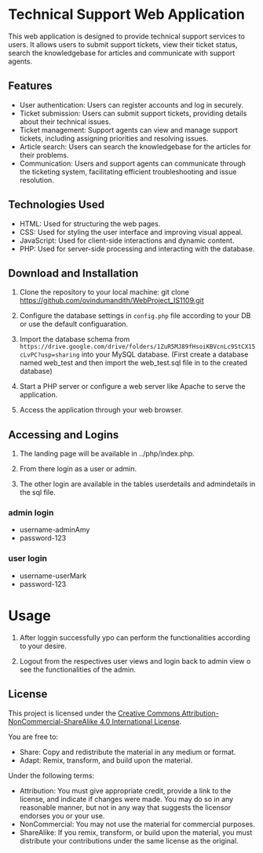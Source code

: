 # Technical Support Web Application

This web application is designed to provide technical support services to users. It allows users to submit support tickets, view their ticket status, search the knowledgebase for articles and communicate with support agents.

## Features

- User authentication: Users can register accounts and log in securely.
- Ticket submission: Users can submit support tickets, providing details about their technical issues.
- Ticket management: Support agents can view and manage support tickets, including assigning priorities and resolving issues.
- Article search: Users can search the knowledgebase for the articles for their problems.
- Communication: Users and support agents can communicate through the ticketing system, facilitating efficient troubleshooting and issue resolution.

## Technologies Used

- HTML: Used for structuring the web pages.
- CSS: Used for styling the user interface and improving visual appeal.
- JavaScript: Used for client-side interactions and dynamic content.
- PHP: Used for server-side processing and interacting with the database.

## Download and Installation

1. Clone the repository to your local machine:
   git clone https://github.com/ovindumandith/WebProject_IS1109.git

2. Configure the database settings in `config.php` file according to your DB or use the default configuaration.

3. Import the database schema from `https://drive.google.com/drive/folders/1ZuR5MJ89fHsoiKBVcnLc9StCX15cLvPC?usp=sharing` into your MySQL database.
   (First create a database named web_test and then import the web_test.sql file in to the created database)

4. Start a PHP server or configure a web server like Apache to serve the application.

5. Access the application through your web browser.

## Accessing and Logins

1. The landing page will be available in ../php/index.php.

2. From there login as a user or admin.

3. The other login are available in the tables userdetails and admindetails in the sql file.

### admin login

- username-adminAmy
- password-123

### user login

- username-userMark
- password-123

# Usage

1. After loggin successfully ypo can perform the functionalities according to your desire.

2. Logout from the respectives user views and login back to admin view o see the functionalities of the admin.

## License

This project is licensed under the [Creative Commons Attribution-NonCommercial-ShareAlike 4.0 International License](https://creativecommons.org/licenses/by-nc-sa/4.0/).

You are free to:

- Share: Copy and redistribute the material in any medium or format.
- Adapt: Remix, transform, and build upon the material.

Under the following terms:

- Attribution: You must give appropriate credit, provide a link to the license, and indicate if changes were made. You may do so in any reasonable manner, but not in any way that suggests the licensor endorses you or your use.
- NonCommercial: You may not use the material for commercial purposes.
- ShareAlike: If you remix, transform, or build upon the material, you must distribute your contributions under the same license as the original.
